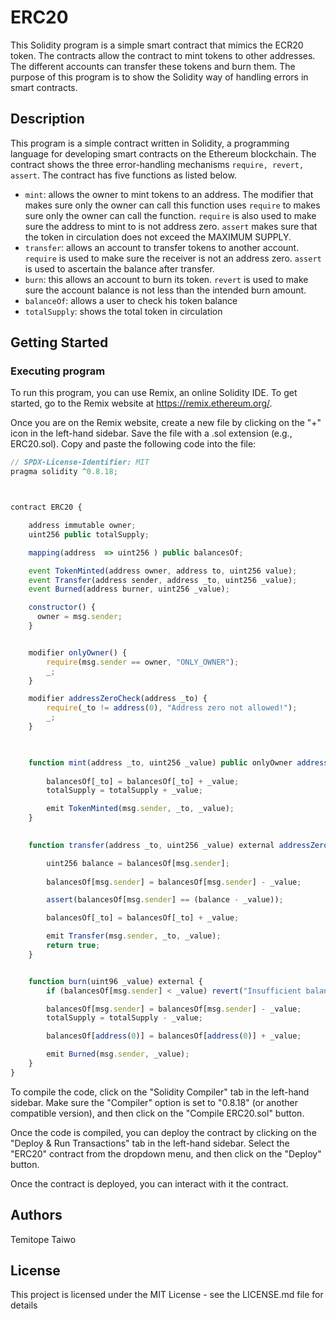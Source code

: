 
# ERC20

This Solidity program is a simple smart contract that mimics the ECR20 token. The contracts allow the contract to mint tokens to other addresses. The different accounts can transfer these tokens and burn them. The purpose of this program is to show the Solidity way of handling errors in smart contracts.

## Description

This program is a simple contract written in Solidity, a programming language for developing smart contracts on the Ethereum blockchain. The contract shows the three error-handling mechanisms ```require, revert, assert```. The contract has five functions as listed below.

- ```mint```: allows the owner to mint tokens to an address. The modifier that makes sure only the owner can call this function uses ```require``` to makes sure only the owner can call the function. ```require``` is also used to make sure the address to mint to is not address zero. ```assert``` makes sure that the token in circulation does not exceed the MAXIMUM SUPPLY.
- ```transfer```: allows an account to transfer tokens to another account. ```require``` is used to make sure the receiver is not an address zero. ```assert``` is used to ascertain the balance after transfer.
- ```burn```: this allows an account to burn its token. ```revert``` is used to make sure the account balance is not less than the intended burn amount.
- ```balanceOf```: allows a user to check his token balance
- ```totalSupply```: shows the total token in circulation

## Getting Started

### Executing program

To run this program, you can use Remix, an online Solidity IDE. To get started, go to the Remix website at https://remix.ethereum.org/.

Once you are on the Remix website, create a new file by clicking on the "+" icon in the left-hand sidebar. Save the file with a .sol extension (e.g., ERC20.sol). Copy and paste the following code into the file:

```javascript
// SPDX-License-Identifier: MIT
pragma solidity ^0.8.18;



contract ERC20 {

    address immutable owner;
    uint256 public totalSupply;

    mapping(address  => uint256 ) public balancesOf;

    event TokenMinted(address owner, address to, uint256 value);
    event Transfer(address sender, address _to, uint256 _value);
    event Burned(address burner, uint256 _value);

    constructor() {
      owner = msg.sender;
    }


    modifier onlyOwner() {
        require(msg.sender == owner, "ONLY_OWNER");
        _;
    }

    modifier addressZeroCheck(address _to) {
        require(_to != address(0), "Address zero not allowed!");
        _;
    }

  

    function mint(address _to, uint256 _value) public onlyOwner addressZeroCheck(_to) {
    
        balancesOf[_to] = balancesOf[_to] + _value;
        totalSupply = totalSupply + _value;

        emit TokenMinted(msg.sender, _to, _value);
    }

    
    function transfer(address _to, uint256 _value) external addressZeroCheck(_to) returns (bool) {

        uint256 balance = balancesOf[msg.sender];
        
        balancesOf[msg.sender] = balancesOf[msg.sender] - _value;

        assert(balancesOf[msg.sender] == (balance - _value));

        balancesOf[_to] = balancesOf[_to] + _value;

        emit Transfer(msg.sender, _to, _value);
        return true;
    }


    function burn(uint96 _value) external {
        if (balancesOf[msg.sender] < _value) revert("Insufficient balance!");

        balancesOf[msg.sender] = balancesOf[msg.sender] - _value;
        totalSupply = totalSupply - _value;

        balancesOf[address(0)] = balancesOf[address(0)] + _value;

        emit Burned(msg.sender, _value);
    }
}
```

To compile the code, click on the "Solidity Compiler" tab in the left-hand sidebar. Make sure the "Compiler" option is set to "0.8.18" (or another compatible version), and then click on the "Compile ERC20.sol" button.

Once the code is compiled, you can deploy the contract by clicking on the "Deploy & Run Transactions" tab in the left-hand sidebar. Select the "ERC20" contract from the dropdown menu, and then click on the "Deploy" button.

Once the contract is deployed, you can interact with it the contract.

## Authors

Temitope Taiwo

## License

This project is licensed under the MIT License - see the LICENSE.md file for details
